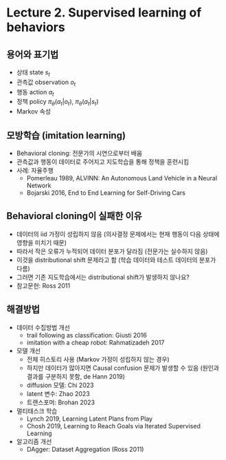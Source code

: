 # Lecture 2. Supervised learning of behaviors

## 용어와 표기법
- 상태 state $s_t$
- 관측값 observation $o_t$
- 행동 action $a_t$
- 정책 policy $\pi_{\theta}(a_t|o_t)$, $\pi_{\theta}(a_t|s_t)$
- Markov 속성

## 모방학습 (imitation learning)
- Behavioral cloning: 전문가의 시연으로부터 배움
- 관측값과 행동이 데이터로 주어지고 지도학습을 통해 정책을 훈련시킴
- 사례: 자율주행
  - Pomerleau 1989, ALVINN: An Autonomous Land Vehicle in a Neural Network
  - Bojarski 2016, End to End Learning for Self-Driving Cars
 
## Behavioral cloning이 실패한 이유
- 데이터의 iid 가정이 성립하지 않음 (의사결정 문제에서는 현재 행동이 다음 상태에 영향을 미치기 때문)
- 따라서 작은 오류가 누적되어 데이터 분포가 달라짐 (전문가는 실수하지 않음)
- 이것을 distributional shift 문제라고 함 (학습 데이터와 테스트 데이터의 분포가 다름)
- 그러면 기존 지도학습에서는 distributional shift가 발생하지 않나요?
- 참고문헌: Ross 2011

## 해결방법
- 데이터 수집방법 개선
  - trail following as classification: Giusti 2016
  - imitation with a cheap robot: Rahmatizadeh 2017
- 모델 개선
  - 전체 히스토리 사용 (Markov 가정이 성립하지 않는 경우)
  - 하지만 데이터가 많아지면 Causal confusion 문제가 발생할 수 있음 (원인과 결과를 구분하지 못함, de Hann 2019)
  - diffusion 모델: Chi 2023
  - latent 변수: Zhao 2023
  - 트랜스포머: Brohan 2023
- 멀티태스크 학습
  - Lynch 2019, Learning Latent Plans from Play
  - Chosh 2019, Learning to Reach Goals via Iterated Supervised Learning
- 알고리즘 개선
  - DAgger: Dataset Aggregation (Ross 2011)
 
